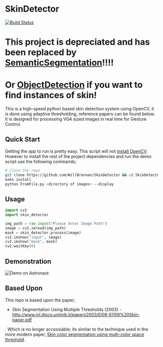 # SkinDetector
[![Build Status](https://travis-ci.org/WillBrennan/SkinDetector.svg?branch=master)](https://travis-ci.org/WillBrennan/SkinDetector)

# This project is depreciated and has been replaced by [SemanticSegmentation](https://github.com/WillBrennan/SemanticSegmentation)!!!!

# Or [ObjectDetection](https://github.com/WillBrennan/ObjectDetection) if you want to find instances of skin!

This is a high-speed python based skin detection system using OpenCV, it is done using adaptive thresholding, reference
papers can be found below. It is designed for processing VGA sized images in real time for Gesture Control.


## Quick Start
Getting the app to run is pretty easy. This script will not [install OpenCV](http://docs.opencv.org/doc/tutorials/introduction/linux_install/linux_install.html).
However to install the rest of the project dependencies and run the demo script use the following commands;

```bash
# Clone the repo
git clone https://github.com/WillBrennan/SkinDetector && cd SkinDetector
make install
python FromFile.py <directory of images> --display
```

## Usage

```python
import cv2
import skin_detector

img_path = raw_input("Please Enter Image Path")
image = cv2.imread(img_path)
mask = skin_detector.process(image)
cv2.imshow("input", image)
cv2.imshow("mask", mask)
cv2.waitKey(0)
```

## Demonstration
![Demo on Astronaut](https://raw.githubusercontent.com/WillBrennan/SkinDetector/master/docs/assets/demo.png "Demonstration")

## Based Upon
This repo is based upon the paper; 
 - Skin Segmentation Using Multiple Thresholds (2003) - http://www.ivl.disco.unimib.it/papers2003/EI06-EI109%20Skin-paper.pdf
 
 . Which is no longer accessiable; its similar to the technique used in the more modern paper, [Skin color segmentation using multi-color space threshold](https://www.semanticscholar.org/paper/Skin-color-segmentation-using-multi-color-space-Rahmat-Chairunnisa/c06873e619c679fd1aa7648a6e402a7d57ea0e20?tab=abstract&citingPapersSort=is-influential&citingPapersLimit=10&citingPapersOffset=0&year%5B0%5D=&year%5B1%5D=&citedPapersSort=is-influential&citedPapersLimit=10&citedPapersOffset=10).

